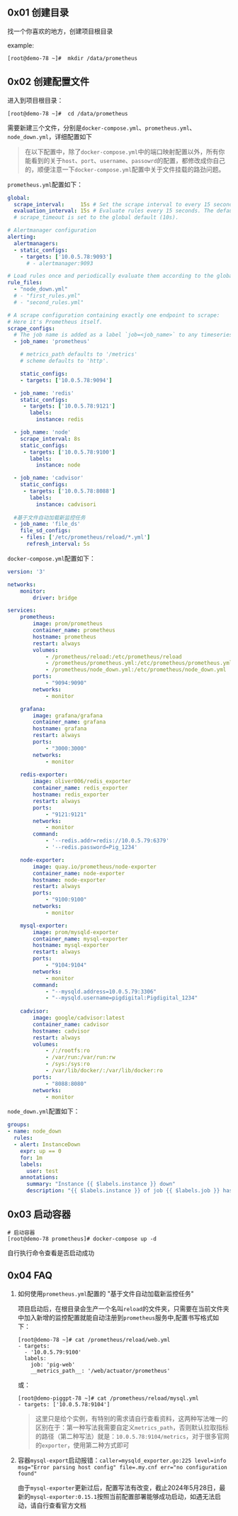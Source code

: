 ## 0x01 创建目录

找一个你喜欢的地方，创建项目根目录

example:

```shell
[root@demo-78 ~]#  mkdir /data/prometheus
```

## 0x02 创建配置文件

进入到项目根目录：

```shell
[root@demo-78 ~]#  cd /data/prometheus
```

需要新建三个文件，分别是`docker-compose.yml`、`prometheus.yml`、`node_down.yml`，详细配置如下

> 在以下配置中，除了`docker-compose.yml`中的端口映射配置以外，所有你能看到的关于`host`、`port`、`username`、`passowrd`的配置，都修改成你自己的，顺便注意一下`docker-compose.yml`配置中关于文件挂载的路劲问题。

`prometheus.yml`配置如下：

```yaml
global:
  scrape_interval:     15s # Set the scrape interval to every 15 seconds. Default is every 1 minute.
  evaluation_interval: 15s # Evaluate rules every 15 seconds. The default is every 1 minute.
  # scrape_timeout is set to the global default (10s).

# Alertmanager configuration
alerting:
  alertmanagers:
  - static_configs:
    - targets: ['10.0.5.78:9093']
      # - alertmanager:9093

# Load rules once and periodically evaluate them according to the global 'evaluation_interval'.
rule_files:
  - "node_down.yml"
  # - "first_rules.yml"
  # - "second_rules.yml"

# A scrape configuration containing exactly one endpoint to scrape:
# Here it's Prometheus itself.
scrape_configs:
  # The job name is added as a label `job=<job_name>` to any timeseries scraped from this config.
  - job_name: 'prometheus'

    # metrics_path defaults to '/metrics'
    # scheme defaults to 'http'.

    static_configs:
    - targets: ['10.0.5.78:9094']

  - job_name: 'redis'
    static_configs:
     - targets: ['10.0.5.78:9121']
       labels:
         instance: redis

  - job_name: 'node'
    scrape_interval: 8s
    static_configs:
     - targets: ['10.0.5.78:9100']
       labels:
         instance: node

  - job_name: 'cadvisor'
    static_configs:
     - targets: ['10.0.5.78:8088']
       labels:
         instance: cadvisori
         
  #基于文件自动加载新监控任务
  - job_name: 'file_ds'
    file_sd_configs:
    - files: ['/etc/prometheus/reload/*.yml']
      refresh_interval: 5s
```

`docker-compose.yml`配置如下：

```yaml
version: '3'

networks:
    monitor:
        driver: bridge

services:
    prometheus:
        image: prom/prometheus
        container_name: prometheus
        hostname: prometheus
        restart: always
        volumes:
            - /prometheus/reload:/etc/prometheus/reload
            - /prometheus/prometheus.yml:/etc/prometheus/prometheus.yml
            - /prometheus/node_down.yml:/etc/prometheus/node_down.yml
        ports:
            - "9094:9090"
        networks:
            - monitor

    grafana:
        image: grafana/grafana
        container_name: grafana
        hostname: grafana
        restart: always
        ports:
            - "3000:3000"
        networks:
            - monitor
            
    redis-exporter:
        image: oliver006/redis_exporter
        container_name: redis_exporter
        hostname: redis_exporter
        restart: always
        ports:
            - "9121:9121"
        networks:
            - monitor
        command:
            - '--redis.addr=redis://10.0.5.79:6379'
            - '--redis.password=Pig_1234'

    node-exporter:
        image: quay.io/prometheus/node-exporter
        container_name: node-exporter
        hostname: node-exporter
        restart: always
        ports:
            - "9100:9100"
        networks:
            - monitor

    mysql-exporter:
        image: prom/mysqld-exporter
        container_name: mysql-exporter
        hostname: mysql-exporter
        restart: always
        ports:
            - "9104:9104"
        networks:
            - monitor
        command:
            - "--mysqld.address=10.0.5.79:3306"
            - "--mysqld.username=pigdigital:Pigdigital_1234"
          
    cadvisor:
        image: google/cadvisor:latest
        container_name: cadvisor
        hostname: cadvisor
        restart: always
        volumes:
            - /:/rootfs:ro
            - /var/run:/var/run:rw
            - /sys:/sys:ro
            - /var/lib/docker/:/var/lib/docker:ro
        ports:
            - "8088:8080"
        networks:
            - monitor
```

`node_down.yml`配置如下：

```yaml
groups:
- name: node_down
  rules:
  - alert: InstanceDown
    expr: up == 0
    for: 1m
    labels:
      user: test
    annotations:
      summary: "Instance {{ $labels.instance }} down"
      description: "{{ $labels.instance }} of job {{ $labels.job }} has been down for more than 1 minutes."
```

## 0x03 启动容器

```shell
# 启动容器
[root@demo-78 prometheus]# docker-compose up -d
```

自行执行命令查看是否启动成功

## 0x04 FAQ

1. 如何使用`prometheus.yml`配置的 "基于文件自动加载新监控任务"

   项目启动后，在根目录会生产一个名叫`reload`的文件夹，只需要在当前文件夹中加入新增的监控配置就能自动注册到`prometheus`服务中,配置书写格式如下：

   ```shell
   [root@demo-78 ~]# cat /prometheus/reload/web.yml 
   - targets:
     - '10.0.5.79:9100'
     labels:
       job: 'pig-web'
       __metrics_path__: '/web/actuator/prometheus'
   ```

   或：

   ```shell
   [root@demo-piggpt-78 ~]# cat /prometheus/reload/mysql.yml 
   - targets: ['10.0.5.78:9104']
   ```

   > 这里只是给个实例，有特别的需求请自行查看资料，这两种写法唯一的区别在于：第一种写法我需要自定义`metrics_path`，否则默认拉取指标的路径（第二种写法）就是：`10.0.5.78:9104/metrics`，对于很多官网的`exporter`，使用第二种方式即可

2. 容器`mysql-export`启动报错：`caller=mysqld_exporter.go:225 level=info msg="Error parsing host config" file=.my.cnf err="no configuration found"`

   由于`mysql-exporter`更新过后，配置写法有改变，截止2024年5月28日，最新的`mysql-exporter:0.15.1`按照当前配置部署能够成功启动，如遇无法启动，请自行查看官方文档

